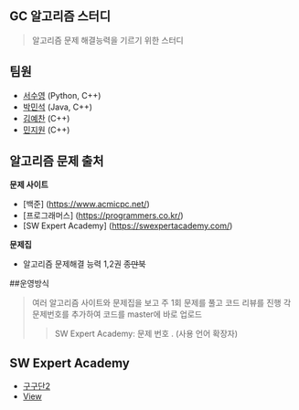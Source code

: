 ## GC 알고리즘 스터디
> 알고리즘 문제 해결능력을 기르기 위한 스터디


## 팀원
* [서수영]() (Python, C++)
* [박민석]() (Java, C++)
* [김예찬]() (C++)
* [민지원]() (C++)

## 알고리즘 문제 출처
**문제 사이트**
* [백준] (https://www.acmicpc.net/)
* [프로그래머스] (https://programmers.co.kr/)
* [SW Expert Academy] (https://swexpertacademy.com/)

**문제집**
* 알고리즘 문제해결 능력 1,2권 ~~종만북~~

##운영방식
> 여러 알고리즘 사이트와 문제집을 보고 주 1회 문제를 풀고 코드 리뷰를 진행
> 각 문제번호를 추가하여 코드를 master에 바로 업로드
> > SW Expert Academy: 문제 번호 . (사용 언어 확장자)



## SW Expert Academy

- [구구단2](https://swexpertacademy.com/main/identity/anonymous/loginPage.do)
-  [View](https://swexpertacademy.com/main/identity/anonymous/loginPage.do)
